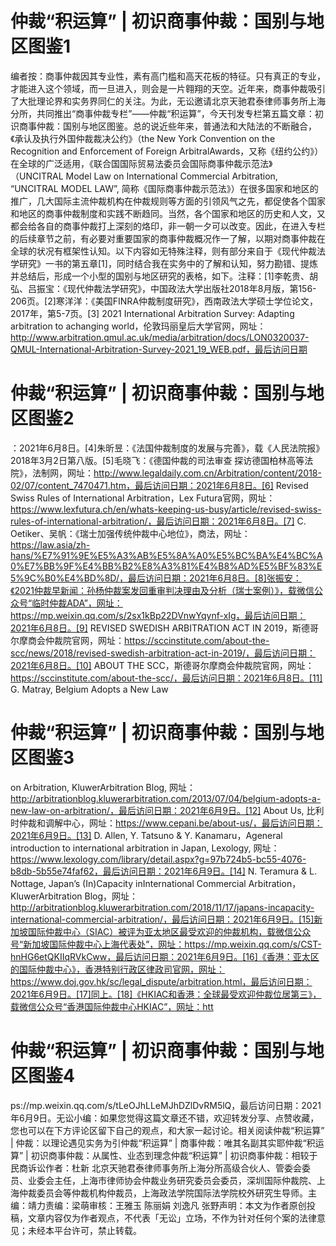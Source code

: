 # 仲裁“积运算” | 初识商事仲裁：国别与地区图鉴1

编者按：商事仲裁因其专业性，素有高门槛和高天花板的特征。只有真正的专业，才能进入这个领域，而一旦进入，则会是一片翱翔的天空。近年来，商事仲裁吸引了大批理论界和实务界同仁的关注。为此，无讼邀请北京天驰君泰律师事务所上海分所，共同推出“商事仲裁专栏”——仲裁“积运算”，今天刊发专栏第五篇文章：初识商事仲裁：国别与地区图鉴。总的说近些年来，普通法和大陆法的不断融合，《承认及执行外国仲裁裁决公约》（the New York Convention on the Recognition and Enforcement of Foreign ArbitralAwards，又称《纽约公约》）在全球的广泛适用，《联合国国际贸易法委员会国际商事仲裁示范法》（UNCITRAL Model Law on International Commercial Arbitration, “UNCITRAL MODEL LAW”, 简称《国际商事仲裁示范法》）在很多国家和地区的推广，几大国际主流仲裁机构在仲裁规则等方面的引领风气之先，都促使各个国家和地区的商事仲裁制度和实践不断趋同。当然，各个国家和地区的历史和人文，又都会给各自的商事仲裁打上深刻的烙印，非一朝一夕可以改变。因此，在进入专栏的后续章节之前，有必要对重要国家的商事仲裁概况作一了解，以期对商事仲裁在全球的状况有框架性认知。以下内容如无特殊注释，则有部分来自于《现代仲裁法学研究》一书的第五章[1]，同时结合我在实务中的了解和认知，努力勘错、提炼并总结后，形成一个小型的国别与地区研究的表格，如下。注释：[1]李乾贵、胡弘、吕振宝：《现代仲裁法学研究》，中国政法大学出版社2018年8月版，第156-206页。[2]寒洋洋：《美国FINRA仲裁制度研究》，西南政法大学硕士学位论文，2017年，第5-7页。[3] 2021 International Arbitration Survey: Adapting arbitration to achanging world，伦敦玛丽皇后大学官网，网址：http://www.arbitration.qmul.ac.uk/media/arbitration/docs/LON0320037-QMUL-International-Arbitration-Survey-2021_19_WEB.pdf，最后访问日期

# 仲裁“积运算” | 初识商事仲裁：国别与地区图鉴2

：2021年6月8日。[4]朱昕昱：《法国仲裁制度的发展与完善》，载《人民法院报》2018年3月2日第八版。[5]毛晓飞：《德国仲裁的司法审查 探访德国柏林高等法院》，法制网，网址：http://www.legaldaily.com.cn/Arbitration/content/2018-02/07/content_7470471.htm，最后访问日期：2021年6月8日。[6] Revised Swiss Rules of International Arbitration，Lex Futura官网，网址：https://www.lexfutura.ch/en/whats-keeping-us-busy/article/revised-swiss-rules-of-international-arbitration/，最后访问日期：2021年6月8日。[7] C. Oetiker、吴帆：《瑞士加强传统仲裁中心地位》，商法，网址：https://law.asia/zh-hans/%E7%91%9E%E5%A3%AB%E5%8A%A0%E5%BC%BA%E4%BC%A0%E7%BB%9F%E4%BB%B2%E8%A3%81%E4%B8%AD%E5%BF%83%E5%9C%B0%E4%BD%8D/，最后访问日期：2021年6月8日。[8]张振安：《2021仲裁早新闻：孙杨仲裁案发回重审判决理由及分析（瑞士案例）》，载微信公众号“临时仲裁ADA”，网址：https://mp.weixin.qq.com/s/2sx1kBp22DVnwYqynf-xIg，最后访问日期：2021年6月8日。[9] REVISED SWEDISH ARBITRATION ACT IN 2019，斯德哥尔摩商会仲裁院官网，网址：https://sccinstitute.com/about-the-scc/news/2018/revised-swedish-arbitration-act-in-2019/，最后访问日期：2021年6月8日。[10] ABOUT THE SCC，斯德哥尔摩商会仲裁院官网，网址：https://sccinstitute.com/about-the-scc/，最后访问日期：2021年6月8日。[11] G. Matray, Belgium Adopts a New Law

# 仲裁“积运算” | 初识商事仲裁：国别与地区图鉴3

 on Arbitration, KluwerArbitration Blog, 网址：http://arbitrationblog.kluwerarbitration.com/2013/07/04/belgium-adopts-a-new-law-on-arbitration/，最后访问日期：2021年6月9日。[12] About Us, 比利时仲裁和调解中心，网址：https://www.cepani.be/about-us/，最后访问日期：2021年6月9日。[13] D. Allen, Y. Tatsuno & Y. Kanamaru，Ageneral introduction to international arbitration in Japan, Lexology, 网址：https://www.lexology.com/library/detail.aspx?g=97b724b5-bc55-4076-b8db-5b55e74faf62，最后访问日期：2021年6月9日。[14] N. Teramura & L. Nottage, Japan’s (In)Capacity inInternational Commercial Arbitration， KluwerArbitration Blog，网址：http://arbitrationblog.kluwerarbitration.com/2018/11/17/japans-incapacity-international-commercial-arbitration/，最后访问日期：2021年6月9日。[15]新加坡国际仲裁中心（SIAC）被评为亚太地区最受欢迎的仲裁机构，载微信公众号“新加坡国际仲裁中心上海代表处”，网址：https://mp.weixin.qq.com/s/CST-hnHG6etQKIIqRVkCww，最后访问日期：2021年6月9日。[16]《香港：亚太区的国际仲裁中心》，香港特别行政区律政司官网，网址：https://www.doj.gov.hk/sc/legal_dispute/arbitration.html，最后访问日期：2021年6月9日。[17]同上。[18]《HKIAC和香港：全球最受欢迎仲裁位居第三》，载微信公众号“香港国际仲裁中心HKIAC”，网址：htt

# 仲裁“积运算” | 初识商事仲裁：国别与地区图鉴4

ps://mp.weixin.qq.com/s/tLeOJhLLeMJhDZlDvRM5lQ，最后访问日期：2021年6月9日。无讼小编：如果您觉得这篇文章还不错，欢迎转发分享、点赞收藏，您也可以在下方评论区留下自己的观点，和大家一起讨论。相关阅读仲裁“积运算” | 仲裁：以理论遇见实务为引仲裁“积运算” | 商事仲裁：唯其名副其实耶仲裁“积运算” | 初识商事仲裁：从属性、业态到理念仲裁“积运算” | 初识商事仲裁：相较于民商诉讼作者：杜新 北京天驰君泰律师事务所上海分所高级合伙人、管委会委员、业委会主任，上海市律师协会仲裁业务研究委员会委员，深圳国际仲裁院、上海仲裁委员会等仲裁机构仲裁员，上海政法学院国际法学院校外研究生导师。主编：靖力责编：梁萌审核：王雅玉 陈丽娟 刘逸凡 张野声明：本文为作者原创投稿，文章内容仅为作者观点，不代表「无讼」立场，不作为针对任何个案的法律意见；未经本平台许可，禁止转载。

